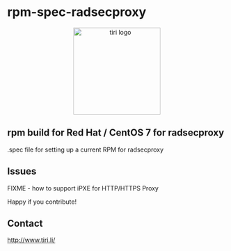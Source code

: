 # rpm-spec-radsecproxy
<p align="center">
<img align="center" src="https://www.tiri.hamburg/tiri-logo-transparent.gif" alt="tiri logo" width="200"/>
</p>

## rpm build for Red Hat / CentOS 7 for radsecproxy

.spec file for setting up a current RPM for radsecproxy

## Issues
FIXME - how to support iPXE for HTTP/HTTPS Proxy

Happy if you contribute!

## Contact

http://www.tiri.li/ 
